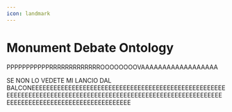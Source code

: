 ```yaml
---
icon: landmark
---
```


# Monument Debate Ontology

PPPPPPPPPPPRRRRRRRRRRRRROOOOOOOOVAAAAAAAAAAAAAAAAAA

SE NON LO VEDETE MI LANCIO DAL BALCONEEEEEEEEEEEEEEEEEEEEEEEEEEEEEEEEEEEEEEEEEEEEEEEEEEEEEEEEEEEEEEEEEEEEEEEEEEEEEEEEEEEEEEEEEEEEEEEEEEEEEEEEEEEEEEEEEEEEEEEEEEEEEEEEEEEEEEEEEEEEEEEEEE

